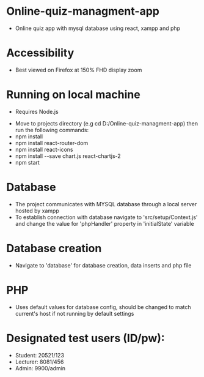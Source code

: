 # Online-quiz-managment-app

- Online quiz app with mysql database using react, xampp and php

# Accessibility

- Best viewed on Firefox at 150% FHD display zoom

# Running on local machine

- Requires Node.js

* Move to projects directory (e.g cd D:/Online-quiz-managment-app) then run the following commands:
* npm install
* npm install react-router-dom
* npm install react-icons
* npm install --save chart.js react-chartjs-2
* npm start

# Database

- The project communicates with MYSQL database through a local server hosted by xampp
- To establish connection with database navigate to 'src/setup/Context.js' and change the value for 'phpHandler' property in 'initialState' variable

# Database creation

- Navigate to 'database' for database creation, data inserts and php file

# PHP

- Uses default values for database config, should be changed to match current's host if not running by default settings

# Designated test users (ID/pw):

- Student: 20521/123
- Lecturer: 8081/456
- Admin: 9900/admin
